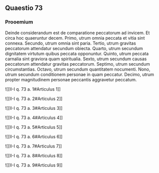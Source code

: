 ## Quaestio 73

### Prooemium

Deinde considerandum est de comparatione peccatorum ad invicem. Et circa hoc quaeruntur decem. Primo, utrum omnia peccata et vitia sint connexa. Secundo, utrum omnia sint paria. Tertio, utrum gravitas peccatorum attendatur secundum obiecta. Quarto, utrum secundum dignitatem virtutum quibus peccata opponuntur. Quinto, utrum peccata carnalia sint graviora quam spiritualia. Sexto, utrum secundum causas peccatorum attendatur gravitas peccatorum. Septimo, utrum secundum circumstantias. Octavo, utrum secundum quantitatem nocumenti. Nono, utrum secundum conditionem personae in quam peccatur. Decimo, utrum propter magnitudinem personae peccantis aggravetur peccatum.

![[II-I q. 73 a. 1#Articulus 1]]

![[II-I q. 73 a. 2#Articulus 2]]

![[II-I q. 73 a. 3#Articulus 3]]

![[II-I q. 73 a. 4#Articulus 4]]

![[II-I q. 73 a. 5#Articulus 5]]

![[II-I q. 73 a. 6#Articulus 6]]

![[II-I q. 73 a. 7#Articulus 7]]

![[II-I q. 73 a. 8#Articulus 8]]

![[II-I q. 73 a. 9#Articulus 9]]

